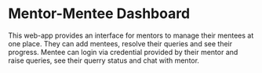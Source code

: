 # Mentor-Mentee Dashboard
 This web-app provides an interface for mentors to manage their mentees at one place. They can add mentees, resolve their queries and see their progress. Mentee can login via credential provided by their mentor and raise queries, see their querry status and chat with mentor.
